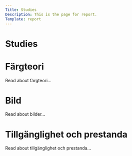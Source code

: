 ```yaml
---
Title: Studies
Description: This is the page for report.
Template: report
---
```


Studies
==========================

<div class="kmom-box">
    <h1>Färgteori</h1>
    <p>Read about färgteori...</p>
    <div class="button-box">
        <a class="button" href="analysis/01_colors" aria-label="studies-buttons">
            <span class="arrow">
                <i class="fas fa-arrow-right fa-2x"></i>
            </span>
        </a> 
    </div>
</div>

<div class="kmom-box">
    <h1>Bild</h1>
    <p>Read about bilder...</p>
    <div class="button-box">
        <a class="button" href="analysis/02_load" aria-label="studies-buttons">
            <span class="arrow">
                <i class="fas fa-arrow-right fa-2x"></i>
            </span>
        </a> 
    </div>
</div>

<div class="kmom-box">
    <h1>Tillgänglighet och prestanda</h1>
    <p>Read about tillgänglighet och prestanda...</p>
    <div class="button-box">
        <a class="button" href="analysis/03_design_principles" aria-label="studies-buttons">
            <span class="arrow">
                <i class="fas fa-arrow-right fa-2x"></i>
            </span>
        </a> 
    </div>
</div>
